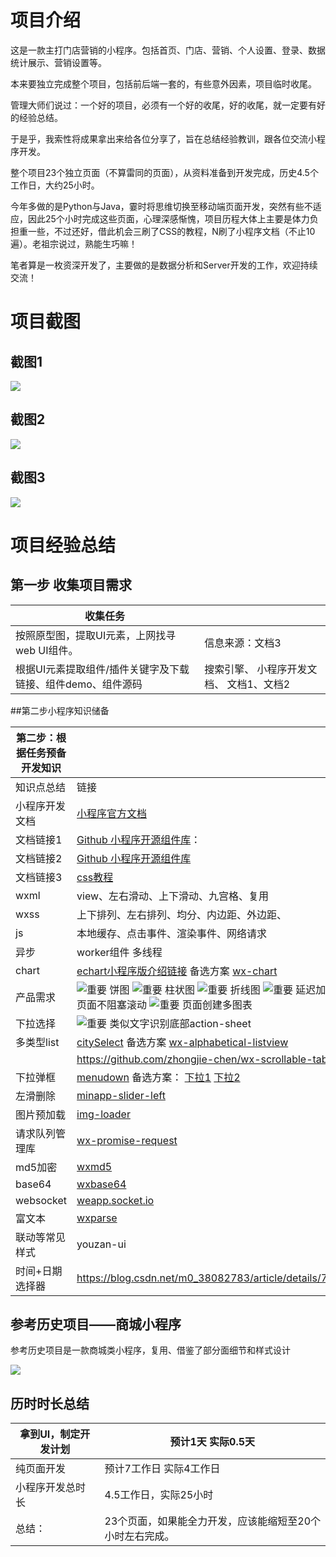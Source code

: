 # 项目介绍

这是一款主打门店营销的小程序。包括首页、门店、营销、个人设置、登录、数据统计展示、营销设置等。

本来要独立完成整个项目，包括前后端一套的，有些意外因素，项目临时收尾。

管理大师们说过：一个好的项目，必须有一个好的收尾，好的收尾，就一定要有好的经验总结。

于是乎，我索性将成果拿出来给各位分享了，旨在总结经验教训，跟各位交流小程序开发。

整个项目23个独立页面（不算雷同的页面），从资料准备到开发完成，历史4.5个工作日，大约25小时。

今年多做的是Python与Java，霎时将思维切换至移动端页面开发，突然有些不适应，因此25个小时完成这些页面，心理深感惭愧，项目历程大体上主要是体力负担重一些，不过还好，借此机会三刷了CSS的教程，N刷了小程序文档（不止10遍）。老祖宗说过，熟能生巧嘛！

笔者算是一枚资深开发了，主要做的是数据分析和Server开发的工作，欢迎持续交流！

# 项目截图

## 截图1

![](https://raw.githubusercontent.com/ShaunSheep/minprogram-marketingapp/master/%E6%BC%94%E7%A4%BA%E5%9B%BE%E7%89%87/%E6%88%AA%E5%9B%BE1.jpg)

## 截图2

![](https://raw.githubusercontent.com/ShaunSheep/minprogram-marketingapp/master/%E6%BC%94%E7%A4%BA%E5%9B%BE%E7%89%87/%E6%88%AA%E5%9B%BE2.jpg)

## 截图3

![](https://raw.githubusercontent.com/ShaunSheep/minprogram-marketingapp/master/%E6%BC%94%E7%A4%BA%E5%9B%BE%E7%89%87/%E6%88%AA%E5%9B%BE3.jpg)



# 项目经验总结

##  第一步  收集项目需求



| 收集任务                                                    |                                            |
| ----------------------------------------------------------- | ------------------------------------------ |
| 按照原型图，提取UI元素，上网找寻web UI组件。                | 信息来源：文档3                            |
| 根据UI元素提取组件/插件关键字及下载链接、组件demo、组件源码 | 搜索引擎、  小程序开发文档、  文档1、文档2 |

##第二步小程序知识储备



| 第二步：根据任务预备开发知识 |                                                              |
| ---------------------------- | ------------------------------------------------------------ |
| 知识点总结                   | 链接                                                         |
| 小程序开发文档               | [小程序官方文档](https://developers.weixin.qq.com/miniprogram/dev/) |
| 文档链接1                    | [Github  小程序开源组件库](https://github.com/justjavac/awesome-wechat-weapp)： |
| 文档链接2                    | [Github 小程序开源组件库](https://github.com/opendigg/awesome-github-wechat-weapp) |
| 文档链接3                    | [css教程](http://www.w3school.com.cn/css/css_syntax_class_selector.asp) |
| wxml                         | view、左右滑动、上下滑动、九宫格、复用                       |
| wxss                         | 上下排列、左右排列、均分、内边距、外边距、                   |
| js                           | 本地缓存、点击事件、渲染事件、网络请求                       |
| 异步                         | worker组件  多线程                                           |
| chart                        | [echart小程序版介绍链接](http://echarts.baidu.com/tutorial.html#%E5%9C%A8%E5%BE%AE%E4%BF%A1%E5%B0%8F%E7%A8%8B%E5%BA%8F%E4%B8%AD%E4%BD%BF%E7%94%A8%20ECharts)     备选方案  [wx-chart](https://github.com/xiaolin3303/wx-charts) |
| 产品需求                     | ![重要](file:///C:/Users/lenovo/AppData/Local/Temp/msohtmlclip1/01/clip_image001.png) 饼图   ![重要](file:///C:/Users/lenovo/AppData/Local/Temp/msohtmlclip1/01/clip_image001.png) 柱状图   ![重要](file:///C:/Users/lenovo/AppData/Local/Temp/msohtmlclip1/01/clip_image001.png) 折线图   ![重要](file:///C:/Users/lenovo/AppData/Local/Temp/msohtmlclip1/01/clip_image001.png) 延迟加载   ![重要](file:///C:/Users/lenovo/AppData/Local/Temp/msohtmlclip1/01/clip_image001.png) 页面不阻塞滚动   ![重要](file:///C:/Users/lenovo/AppData/Local/Temp/msohtmlclip1/01/clip_image001.png) 页面创建多图表 |
| 下拉选择                     | ![重要](file:///C:/Users/lenovo/AppData/Local/Temp/msohtmlclip1/01/clip_image001.png) 类似文字识别底部action-sheet |
| 多类型list                   | [citySelect](https://github.com/chenjinxinlove/citySelect)             备选方案     [wx-alphabetical-listview](https://github.com/zhongjie-chen/wx-alphabetical-listview) |
|                              | <https://github.com/zhongjie-chen/wx-scrollable-tab-view>    |
| 下拉弹框                     | [menudown](https://github.com/didiaohu/xiaoxiaoxiao/tree/master/drop-down-menu/menudown)  备选方案：  [下拉1](https://blog.csdn.net/qq_31604363/article/details/78305235)     [下拉2](https://blog.csdn.net/github_39371177/article/details/80251211) |
| 左滑删除                     | [minapp-slider-left](https://github.com/bigmeow/minapp-slider-left) |
| 图片预加载                   | [img-loader](https://github.com/o2team/wxapp-img-loader)     |
| 请求队列管理库               | [wx-promise-request](https://github.com/zhengjunxin/wx-promise-request) |
| md5加密                      | [wxmd5](https://github.com/youngjuning/wxMD5)                |
| base64                       | [wxbase64](https://github.com/youngjuning/wxBase64)          |
| websocket                    | [weapp.socket.io](https://github.com/weapp-socketio/weapp.socket.io) |
| 富文本                       | [wxparse](https://github.com/icindy/wxParse)                 |
| 联动等常见样式               | youzan-ui                                                    |
| 时间+日期选择器              | <https://blog.csdn.net/m0_38082783/article/details/78921283> |

## 参考历史项目——商城小程序

参考历史项目是一款商城类小程序，复用、借鉴了部分面细节和样式设计

 ![](https://raw.githubusercontent.com/ShaunSheep/minprogram-marketingapp/master/%E6%BC%94%E7%A4%BA%E5%9B%BE%E7%89%87/%E5%8F%82%E8%80%8301.jpg)

## 历时时长总结

| 拿到UI，制定开发计划 | 预计1天  实际0.5天                                       |
| -------------------- | -------------------------------------------------------- |
| 纯页面开发           | 预计7工作日  实际4工作日                                 |
| 小程序开发总时长     | 4.5工作日，实际25小时                                    |
| 总结：               | 23个页面，如果能全力开发，应该能缩短至20个小时左右完成。 |

